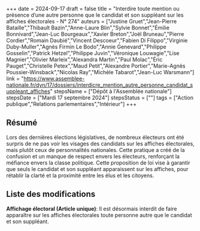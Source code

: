 +++
date = 2024-09-17
draft = false
title = "Interdire toute mention ou présence d’une autre personne que le candidat et son suppléant sur les affiches électorales - N° 274"
auteurs = ["Justine Gruet","Jean-Pierre Bataille","Thibault Bazin","Anne-Laure Blin","Sylvie Bonnet","Émilie Bonnivard","Jean-Luc Bourgeaux","Xavier Breton","Joël Bruneau","Pierre Cordier","Romain Daubié","Vincent Descoeur","Fabien Di Filippo","Virginie Duby-Muller","Agnès Firmin Le Bodo","Annie Genevard","Philippe Gosselin","Patrick Hetzel","Philippe Juvin","Véronique Louwagie","Lise Magnier","Olivier Marleix","Alexandra Martin","Paul Molac","Éric Pauget","Christelle Petex","Maud Petit","Alexandre Portier","Marie-Agnès Poussier-Winsback","Nicolas Ray","Michèle Tabarot","Jean-Luc Warsmann"]
link = "https://www.assemblee-nationale.fr/dyn/17/dossiers/interdicre_mention_autre_personne_candidat_suppleant_affiches"
stepsName = ["Dépôt à l'Assemblée nationale"]
stepsDate = ["Mardi 17 septembre 2024"]
stepsStatus = [""]
tags = ["Action publique","Relations parlementaires","Intérieur"]
+++

## Résumé

Lors des dernières élections législatives, de nombreux électeurs ont été surpris de ne pas voir les visages des candidats sur les affiches électorales, mais plutôt ceux de personnalités nationales. Cette pratique a créé de la confusion et un manque de respect envers les électeurs, renforçant la méfiance envers la classe politique. Cette proposition de loi vise à garantir que seuls le candidat et son suppléant apparaissent sur les affiches, pour rétablir la clarté et la proximité entre les élus et les citoyens.

## Liste des modifications

**Affichage électoral (Article unique)**: Il est désormais interdit de faire apparaître sur les affiches électorales toute personne autre que le candidat et son suppléant.
